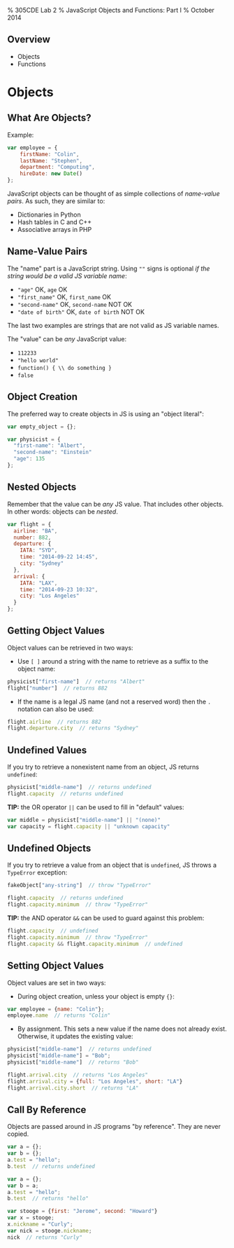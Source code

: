 % 305CDE Lab 2
% JavaScript Objects and Functions: Part I
% October 2014

## Overview

* Objects
* Functions

# Objects

## What Are Objects?

Example:

```javascript
var employee = {
    firstName: "Colin",
    lastName: "Stephen",
    department: "Computing",
    hireDate: new Date()
};
```

JavaScript objects can be thought of as simple collections of _name-value pairs_. As such, they are similar to:

* Dictionaries in Python
* Hash tables in C and C++
* Associative arrays in PHP

## Name-Value Pairs

The "name" part is a JavaScript string. Using `""` signs is optional _if the string would be a valid JS variable name_:

* `"age"` OK, `age` OK
* `"first_name"` OK, `first_name` OK
* `"second-name"` OK, `second-name` NOT OK
* `"date of birth"` OK, `date of birth` NOT OK

The last two examples are strings that are not valid as JS variable names.

The "value" can be _any_ JavaScript value:

* `112233`
* `"hello world"`
* `function() { \\ do something }`
* `false`

## Object Creation

The preferred way to create objects in JS is using an "object literal":

```javascript
var empty_object = {};

var physicist = {
  "first-name": "Albert",
  "second-name": "Einstein"
  "age": 135
};
```

## Nested Objects

Remember that the value can be _any_ JS value. That includes other objects. In other words: objects can be _nested_.

```javascript
var flight = {
  airline: "BA",
  number: 882,
  departure: {
    IATA: "SYD",
    time: "2014-09-22 14:45",
    city: "Sydney"
  },
  arrival: {
    IATA: "LAX",
    time: "2014-09-23 10:32",
    city: "Los Angeles"
  }
};
```

## Getting Object Values

Object values can be retrieved in two ways: 

* Use `[ ]` around a string with the name to retrieve as a suffix to the object name:

```javascript
physicist["first-name"]  // returns "Albert"
flight["number"]  // returns 882
```

* If the name is a legal JS name (and not a reserved word) then the `.` notation can also be used:

```javascript
flight.airline  // returns 882
flight.departure.city  // returns "Sydney"
```

## Undefined Values

If you try to retrieve a nonexistent name from an object, JS returns `undefined`:

```javascript
physicist["middle-name"]  // returns undefined
flight.capacity  // returns undefined
```

**TIP:** the OR operator `||` can be used to fill in "default" values:

```javascript
var middle = physicist["middle-name"] || "(none)"
var capacity = flight.capacity || "unknown capacity"
```

## Undefined Objects

If you try to retrieve a value from an object that is `undefined`, JS throws a `TypeError` exception:

```javascript
fakeObject["any-string"]  // throw "TypeError"

flight.capacity  // returns undefined
flight.capacity.minimum  // throw "TypeError"
```
**TIP:** the AND operator `&&` can be used to guard against this problem:

```javascript
flight.capacity  // undefined
flight.capacity.minimum  // throw "TypeError"
flight.capacity && flight.capacity.minimum  // undefined
```

## Setting Object Values

Object values are set in two ways:

* During object creation, unless your object is empty `{}`:

```javascript
var employee = {name: "Colin"};
employee.name  // returns "Colin"
```

* By assignment. This sets a new value if the name does not already exist. Otherwise, it updates the existing value:

```javascript
physicist["middle-name"]  // returns undefined
physicist["middle-name"] = "Bob";
physicist["middle-name"]  // returns "Bob"

flight.arrival.city  // returns "Los Angeles"
flight.arrival.city = {full: "Los Angeles", short: "LA"}
flight.arrival.city.short  // returns "LA"
```

## Call By Reference

Objects are passed around in JS programs "by reference". They are never copied.

```javascript
var a = {};
var b = {};
a.test = "hello";
b.test  // returns undefined

var a = {};
var b = a;
a.test = "hello";
b.test  // returns "hello"

var stooge = {first: "Jerome", second: "Howard"}
var x = stooge;
x.nickname = "Curly";
var nick = stooge.nickname;
nick  // returns "Curly"
```